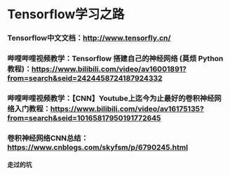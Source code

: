 # Tensorflow学习之路
### Tensorflow中文文档：http://www.tensorfly.cn/ 
### 哔哩哔哩视频教学：Tensorflow 搭建自己的神经网络 (莫烦 Python 教程)：https://www.bilibili.com/video/av16001891?from=search&seid=2424458724187924332
### 哔哩哔哩视频教学：【CNN】Youtube上迄今为止最好的卷积神经网络入门教程：https://www.bilibili.com/video/av16175135?from=search&seid=10165817950191772645
### 卷积神经网络CNN总结：https://www.cnblogs.com/skyfsm/p/6790245.html

#### 走过的坑
